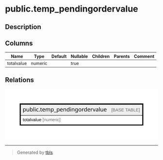 # public.temp_pendingordervalue

## Description

## Columns

| Name | Type | Default | Nullable | Children | Parents | Comment |
| ---- | ---- | ------- | -------- | -------- | ------- | ------- |
| totalvalue | numeric |  | true |  |  |  |

## Relations

![er](public.temp_pendingordervalue.svg)

---

> Generated by [tbls](https://github.com/k1LoW/tbls)
